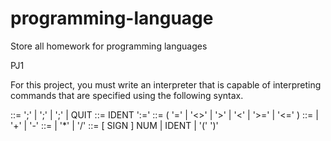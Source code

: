 # programming-language
Store all homework for programming languages

PJ1 

For this project, you must write an interpreter that is capable of interpreting commands that are specified using the following syntax.

  <Command>      ::= <Statement> ';' | <BooleanExp> ';' | <ArithExp> ';' | QUIT
  <Statement>    ::= IDENT ':=' <ArithExp>
  <BooleanExp>   ::= <ArithExp> ( '=' | '<>' | '>' | '<' | '>=' | '<=' ) <ArithExp>
  <ArithExp>     ::= <Term> | <ArithExp> '+' <Term> | <ArithExp> '-' <Term>
  <Term>         ::= <Factor> | <Term> '*' <Factor> | <Term> '/' <Factor>
  <Factor>       ::= [ SIGN ] NUM | IDENT | '(' <ArithExp> ')'
